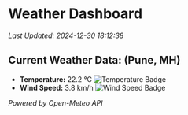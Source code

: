 
# Weather Dashboard

_Last Updated: 2024-12-30 18:12:38_

## Current Weather Data: (Pune, MH)
- **Temperature:** 22.2 °C ![Temperature Badge](https://img.shields.io/badge/Temperature-Medium%20Temp-green)
- **Wind Speed:** 3.8 km/h ![Wind Speed Badge](https://img.shields.io/badge/Wind%20Speed-Low%20Wind-blue)

*Powered by Open-Meteo API*
